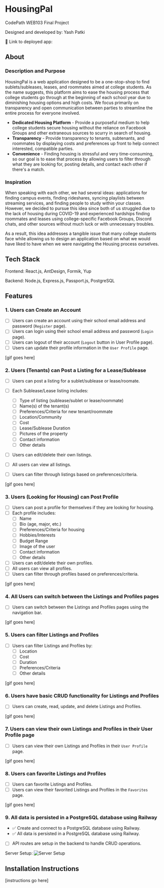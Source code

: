 # HousingPal

CodePath WEB103 Final Project

Designed and developed by: Yash Patki

🔗 Link to deployed app:

## About

### Description and Purpose

HousingPal is a web application designed to be a one-stop-shop to find sublets/subleases, leases, and roommates aimed at college students. As the name suggests, this platform aims to ease the housing process that college students go through at the beginning of each school year due to diminishing housing options and high costs. We focus primarily on transparency and open communication between parties to streamline the entire process for everyone involved. 
- **Dedicated Housing Platform** - Provide a purposeful medium to help college students secure housing without the reliance on Facebook Groups and other extraneous sources to scurry in search of housing. 
- **Transparency** - Provide transparency to tenants, subtenants, and roommates by displaying costs and preferences up front to help connect interested, compatible parties. 
- **Convenience** - Finding housing is stressful and very time-consuming, so our goal is to ease that process by allowing users to filter through what they are looking for, posting details, and contact each other if there's a match. 

### Inspiration

When speaking with each other, we had several ideas: applications for finding campus events, finding rideshares, syncing playlists between streaming services, and finding people to study within your classes. However, we decided to pursue this idea since both of us struggled due to the lack of housing during COVID-19 and experienced hardships finding roommates and leases using college-specific Facebook Groups, Discord chats, and other sources without much luck or with unnecessary troubles. 

As a result, this idea addresses a tangible issue that many college students face while allowing us to design an application based on what we would have liked to have when we were navigating the Housing process ourselves. 


## Tech Stack

Frontend: React.js, AntDesign, Formik, Yup

Backend: Node.js, Express.js, Passport.js, PostgreSQL

## Features

### 1. Users can Create an Account

- [ ] Users can create an account using their school email address and password (``Register`` page).
- [ ] Users can login using their school email address and password (``Login`` page).
- [ ] Users can logout of their account (``Logout`` button in User Profile page).
- [ ] Users can update their profile information in the ``User Profile`` page.

[gif goes here]

### 2. Users (Tenants) can Post a Listing for a Lease/Sublease

- [ ] Users can post a listing for a sublet/sublease or lease/roomate.
- [ ] Each Sublease/Lease listing includes:
  - [ ] Type of listing (sublease/sublet or lease/roommate)
  - [ ] Name(s) of the tenant(s)
  - [ ] Preferences/Criteria for new tenant/roommate
  - [ ] Location/Community
  - [ ] Cost
  - [ ] Lease/Sublease Duration
  - [ ] Pictures of the property
  - [ ] Contact information
  - [ ] Other details
- [ ] Users can edit/delete their own listings.
- [ ] All users can view all listings.
- [ ] Users can filter through listings based on preferences/criteria.


[gif goes here]

### 3. Users (Looking for Housing) can Post Profile

- [ ] Users can post a profile for themselves if they are looking for housing.
- [ ] Each profile includes:
  - [ ] Name
  - [ ] Bio (age, major, etc.)
  - [ ] Preferences/Criteria for housing
  - [ ] Hobbies/Interests
  - [ ] Budget Range
  - [ ] Image of the user
  - [ ] Contact information
  - [ ] Other details
- [ ] Users can edit/delete their own profiles.
- [ ] All users can view all profiles.
- [ ] Users can filter through profiles based on preferences/criteria.

[gif goes here]

### 4. All Users can switch between the Listings and Profiles pages

- [ ] Users can switch between the Listings and Profiles pages using the navigation bar.

[gif goes here]

### 5. Users can filter Listings and Profiles

- [ ] Users can filter Listings and Profiles by:
  - [ ] Location
  - [ ] Cost
  - [ ] Duration
  - [ ] Preferences/Criteria
  - [ ] Other details

[gif goes here]

### 6. Users have basic CRUD functionality for Listings and Profiles

- [ ] Users can create, read, update, and delete Listings and Profiles.

[gif goes here]

### 7. Users can view their own Listings and Profiles in their User Profile page

- [ ] Users can view their own Listings and Profiles in their ``User Profile`` page.

[gif goes here]

### 8. Users can favorite Listings and Profiles

- [ ] Users can favorite Listings and Profiles.
- [ ] Users can view their favorited Listings and Profiles in the ``Favorites`` page.

[gif goes here]

### 9. All data is persisted in a PostgreSQL database using Railway

- ✅ Create and connect to a PostgreSQL database using Railway.
- ✅ All data is persisted in a PostgreSQL database using Railway.
- [ ] API routes are setup in the backend to handle CRUD operations.

Server Setup:
![Server Setup]('../../gifs/server-setup.gif)

## Installation Instructions

[instructions go here]
